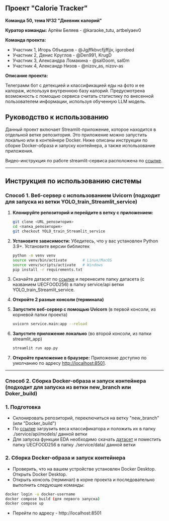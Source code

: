 ## Проект "Calorie Tracker" 
**Команда 50, тема №32 "Дневник калорий"**

**Куратор команды:** Артём Беляев - @karaoke_tutu, artbelyaev0

**Команда проекта:**
- Участник 1, Игорь Объедков - @Jgjffkbvcfjjffjjv, igorobed
- Участник 2, Денис Круглов - @Den991, KrugD
- Участник 3, Александра Ломакина - @sal0oom, sal0m
- Участник 4, Александр Низов - @nizov_as, nizov-as

**Описание проекта:**

Телеграмм бот с детекцией и классификацией еды на фото и ее калораж, используя внутреннюю базу калорий. Предусмотрена возможность с помощью сервиса считать статистику по внесенной пользователем информации, используя обученную LLM модель.

## Руководство к использованию
Данный проект включает Streamlit-приложение, которое находится в отдельной ветке репозитория. Это приложение можно запустить локально или в контейнере Docker. Ниже описаны инструкции по сборке Docker-образа и запуску контейнера, а также использование приложения.

Видео-инструкция по работе streamlit-сервиса расположена по [ссылке](https://drive.google.com/drive/folders/1s5in2uoodIR3TUFKN_xn9afbP1ZJV_8V?usp=share_link). 

---

## Инструкция по использованию системы

### Способ 1. Веб-сервер с использованием Uvicorn (подходит для запуска из ветки YOLO_train_Streamlit_service)

1. **Клонируйте репозиторий и перейдите в ветку с приложением:**
   ```bash
   git clone <URL_репозитория>
   cd <папка_репозитория>
   git checkout YOLO_train_Streamlit_service
   ```

2. **Установите зависимости:**
   Убедитесь, что у вас установлен Python 3.9+. Установите версии библиотек
   ```bash
   python -m venv venv
   source venv/bin/activate       # Linux/MacOS
   source venv/scripts/activate   # Windows
   pip install -r requirements.txt
   ```

3. Скачайте датасет по [ссылке](http://foodcam.mobi/dataset256.html) и перенесите папку датасета (с названием UECFOOD256) в папку service/api ветки YOLO_train_Streamlit_service. 

4. **Откройте 2 разные консоли (терминала)**

5. **Запустите веб-сервер с помощью Uvicorn** (в первой консоли, из корневой папки проекта)
   ```bash
   uvicorn service.main:app --reload
   ```

6. **Запустите приложение локально** (во второй консоли, из папки streamlit_app)
   ```bash
   streamlit run app.py
   ```

7. **Откройте приложение в браузере:**
   Приложение доступно по умолчанию по адресу [http://localhost:8501](http://localhost:8501).

---

### Способ 2. Сборка Docker-образа и запуск контейнера (подходит для запуска из ветки new_branch или Doker_build)

### 1. **Подготовка**

* Склонировать репозиторий, переключиться на ветку "new_branch" (или "Docker_build")
* По [ссылке](https://drive.google.com/file/d/1N4Qy6LwOzENtHG8QdCQbBKlpSDVbCjZL/view?usp=sharing) загрузить веса классификатора и положить их в папку ./service/api/models/ данной ветки
* Для запуска функции EDA необходимо скачать [датасет](http://foodcam.mobi/dataset256.zip) и поместить папку UECFOOD256 в папку ./service/data/ данной ветки

### 2. **Сборка Docker-образа и запуск контейнера**

* Проверить, что на вашем устройстве установлен Docker Desktop. Открыть Docker Desktop.
* Открыть консоль (терминал) в корне проекта и последовательно выполнить следующие команды:
```bash
docker login -u docker-username
docker compose build (для первого запуска)
docker compose up
```
* Перейти по адресу - http://localhost:8501


